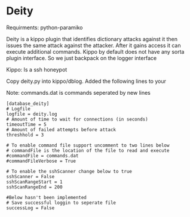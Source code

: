Deity
=====

Requirments: python-paramiko

Deity is a kippo plugin that identifies dictionary attacks against it then issues 
the same attack against the attacker. After it gains access it can execute additional
commands. Kippo by default does not have any sorta plugin interface. So we just backpack
on the logger interface

Kippo: Is a ssh honeypot

Copy deity.py into kippo/dblog.
Added the following lines to your

Note: commands.dat is commands seperated by new lines

```
[database_deity]
# Logfile
logfile = deity.log
# Amount of time to wait for connections (in seconds)
timeoutTime = 5
# Amount of failed attempts before attack
threshhold = 3

# To enable command file support uncomment to two lines below
# commandFile is the location of the file to read and execute
#commandFile = commands.dat
#commandFileVerbose = True

# To enable the sshScanner change below to true
sshScanner = False
sshScanRangeStart = 1
sshScanRangeEnd = 200

#Below hasn't been implemented
# Save successful loggin to seperate file
successLog = False
```

